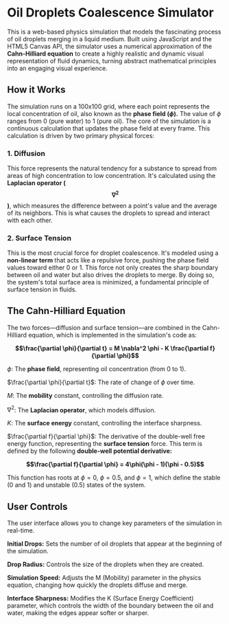 # Oil Droplets Coalescence Simulator
This is a web-based physics simulation that models the fascinating process of oil droplets merging in a liquid medium. Built using JavaScript and the HTML5 Canvas API, the simulator uses a numerical approximation of the **Cahn-Hilliard equation** to create a highly realistic and dynamic visual representation of fluid dynamics, turning abstract mathematical principles into an engaging visual experience.

## How it Works
The simulation runs on a 100x100 grid, where each point represents the local concentration of oil, also known as the **phase field ($ϕ$).** The value of $ϕ$ ranges from 0 (pure water) to 1 (pure oil).
The core of the simulation is a continuous calculation that updates the phase field at every frame. This calculation is driven by two primary physical forces:

### 1. Diffusion
This force represents the natural tendency for a substance to spread from areas of high concentration to low concentration. It's calculated using the **Laplacian operator ($$∇^2$$)**, which measures the difference between a point's value and the average of its neighbors. This is what causes the droplets to spread and interact with each other.

### 2. Surface Tension
This is the most crucial force for droplet coalescence. It's modeled using a **non-linear term** that acts like a repulsive force, pushing the phase field values toward either 0 or 1. This force not only creates the sharp boundary between oil and water but also drives the droplets to merge. By doing so, the system's total surface area is minimized, a fundamental principle of surface tension in fluids.

## The Cahn-Hilliard Equation
The two forces—diffusion and surface tension—are combined in the Cahn-Hilliard equation, which is implemented in the simulation's code as:

**<p style="text-align: center;">$$\frac{\partial \phi}{\partial t} = M \nabla^2 \phi - K \frac{\partial f}{\partial \phi}$$ </p>**

$\phi$: The **phase field**, representing oil concentration (from 0 to 1).

$\frac{\partial \phi}{\partial t}$: The rate of change of $\phi$ over time.

$M$: The **mobility** constant, controlling the diffusion rate.

$\nabla^2$: The **Laplacian operator**, which models diffusion.

$K$: The **surface energy** constant, controlling the interface sharpness.

$\frac{\partial f}{\partial \phi}$: The derivative of the double-well free energy function, representing the **surface tension** force. This term is defined by the following **double-well potential derivative:**

**<center> $$\frac{\partial f}{\partial \phi} = 4\phi(\phi - 1)(\phi - 0.5)$$ </center>**

This function has roots at $\phi = 0$, $\phi = 0.5$, and $\phi = 1$, which define the stable (0 and 1) and unstable (0.5) states of the system.

## User Controls
The user interface allows you to change key parameters of the simulation in real-time.

**Initial Drops:** Sets the number of oil droplets that appear at the beginning of the simulation.

**Drop Radius:** Controls the size of the droplets when they are created.

**Simulation Speed:** Adjusts the M (Mobility) parameter in the physics equation, changing how quickly the droplets diffuse and merge.

**Interface Sharpness:** Modifies the K (Surface Energy Coefficient) parameter, which controls the width of the boundary between the oil and water, making the edges appear softer or sharper.
